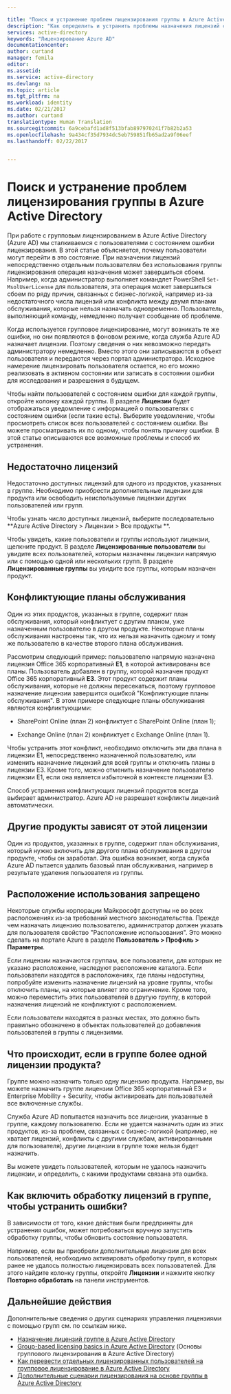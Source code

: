 ```yaml
---

title: "Поиск и устранение проблем лицензирования группы в Azure Active Directory | Документация Майкрософт"
description: "Как определить и устранить проблемы назначения лицензий с помощью группового лицензирования Azure Active Directory"
services: active-directory
keywords: "Лицензирование Azure AD"
documentationcenter: 
author: curtand
manager: femila
editor: 
ms.assetid: 
ms.service: active-directory
ms.devlang: na
ms.topic: article
ms.tgt_pltfrm: na
ms.workload: identity
ms.date: 02/21/2017
ms.author: curtand
translationtype: Human Translation
ms.sourcegitcommit: 6a9cebafd1ad8f513bfab897970241f7b82b2a53
ms.openlocfilehash: 9a434cf35d7934dc5eb759851fb65ad2a9f06eef
ms.lasthandoff: 02/22/2017


---
```


# <a name="identifying-and-resolving-license-problems-for-a-group-in-azure-active-directory"></a>Поиск и устранение проблем лицензирования группы в Azure Active Directory


При работе с групповым лицензированием в Azure Active Directory (Azure AD) мы сталкиваемся с пользователями с состоянием ошибки лицензирования. В этой статье объясняется, почему пользователи могут перейти в это состояние. При назначении лицензий непосредственно отдельным пользователям без использования группы лицензирования операция назначения может завершиться сбоем. Например, когда администратор выполняет командлет PowerShell `Set-MsolUserLicense` для пользователя, эта операция может завершиться сбоем по ряду причин, связанных с бизнес-логикой, например из-за недостаточного числа лицензий или конфликта между двумя планами обслуживания, которые нельзя назначать одновременно. Пользователь, выполняющий команду, немедленно получает сообщение об проблеме.

Когда используется групповое лицензирование, могут возникать те же ошибки, но они появляются в фоновом режиме, когда служба Azure AD назначает лицензии. Поэтому сведения о них невозможно передать администратору немедленно. Вместо этого они записываются в объект пользователя и передаются через портал администратора. Исходное намерение лицензировать пользователя остается, но его можно реализовать в активном состоянии или записать в состоянии ошибки для исследования и разрешения в будущем.

Чтобы найти пользователей с состоянием ошибки для каждой группы, откройте колонку каждой группы. В разделе **Лицензии** будет отображаться уведомление с информацией о пользователях с состоянием ошибки (если такие есть). Выберите уведомление, чтобы просмотреть список всех пользователей с состоянием ошибки. Вы можете просматривать их по одному, чтобы понять причину ошибки. В этой статье описываются все возможные проблемы и способ их устранения.

## <a name="not-enough-licenses"></a>Недостаточно лицензий

Недостаточно доступных лицензий для одного из продуктов, указанных в группе. Необходимо приобрести дополнительные лицензии для продукта или освободить неиспользуемые лицензии других пользователей или групп.

Чтобы узнать число доступных лицензий, выберите последовательно **Azure Active Directory &gt; Лицензии &gt; Все продукты **.

Чтобы увидеть, какие пользователи и группы используют лицензии, щелкните продукт. В разделе **Лицензированные пользователи** вы увидите всех пользователей, которым назначены лицензии напрямую или с помощью одной или нескольких групп. В разделе **Лицензированные группы** вы увидите все группы, которым назначен продукт.

## <a name="conflicting-service-plans"></a>Конфликтующие планы обслуживания

Один из этих продуктов, указанных в группе, содержит план обслуживания, который конфликтует с другим планом, уже назначенным пользователю в другом продукте. Некоторые планы обслуживания настроены так, что их нельзя назначить одному и тому же пользователю в качестве второго плана обслуживания.

Рассмотрим следующий пример: пользователю напрямую назначена лицензия Office 365 корпоративный **E1**, в которой активированы все планы. Пользователь добавлен в группу, которой назначен продукт Office 365 корпоративный **E3**. Этот продукт содержит планы обслуживания, которые не должны пересекаться, поэтому групповое назначение лицензии завершится ошибкой "Конфликтующие планы обслуживания". В этом примере следующие планы обслуживания являются конфликтующими:

-   SharePoint Online (план 2) конфликтует с SharePoint Online (план 1);

-   Exchange Online (план 2) конфликтует с Exchange Online (план 1).

Чтобы устранить этот конфликт, необходимо отключить эти два плана в лицензии E1, непосредственно назначенной пользователю, или изменить назначение лицензий для всей группы и отключить планы в лицензии E3. Кроме того, можно отменить назначение пользователю лицензии E1, если она является избыточной в контексте лицензии E3.

Способ устранения конфликтующих лицензий продуктов всегда выбирает администратор. Azure AD не разрешает конфликты лицензий автоматически.

## <a name="other-products-depend-on-this-license"></a>Другие продукты зависят от этой лицензии

Один из продуктов, указанных в группе, содержит план обслуживания, который нужно включить для другого плана обслуживания в другом продукте, чтобы он заработал. Эта ошибка возникает, когда служба Azure AD пытается удалить базовый план обслуживания, например в результате удаления пользователя из группы.

## <a name="usage-location-not-allowed"></a>Расположение использования запрещено

Некоторые службы корпорации Майкрософт доступны не во всех расположениях из-за требований местного законодательства. Прежде чем назначать лицензию пользователю, администратор должен указать для пользователя свойство "Расположение использования". Это можно сделать на портале Azure в разделе **Пользователь &gt; Профиль &gt; Параметры**.

Если лицензии назначаются группам, все пользователи, для которых не указано расположение, наследуют расположение каталога. Если пользователи находятся в расположениях, где планы недоступны, попробуйте изменить назначение лицензий на уровне группы, чтобы отключить планы, на которые влияет это ограничение. Кроме того, можно переместить этих пользователей в другую группу, в которой назначения лицензий не конфликтуют с расположением.

Если пользователи находятся в разных местах, это должно быть правильно обозначено в объектах пользователей до добавления пользователей в группы с лицензиями.

## <a name="what-happens-when-there-is-more-than-1-product-license-on-a-group"></a>Что происходит, если в группе более одной лицензии продукта?

Группе можно назначить только одну лицензию продукта. Например, вы можете назначить группе лицензии Office 365 корпоративный E3 и Enterprise Mobility + Security, чтобы активировать для пользователей все включенные службы.

Служба Azure AD попытается назначить все лицензии, указанные в группе, каждому пользователю. Если не удается назначить один из этих продуктов, из-за проблем, связанных с бизнес-логикой (например, не хватает лицензий, конфликты с другими службам, активированными для пользователя), другие лицензии в группе тоже нельзя будет назначить.

Вы можете увидеть пользователей, которым не удалось назначить лицензии, и определить, с какими продуктами связана эта ошибка.

## <a name="how-to-force-processing-of-licenses-in-a-group-to-resolve-errors"></a>Как включить обработку лицензий в группе, чтобы устранить ошибки?

В зависимости от того, какие действия были предприняты для устранения ошибок, может потребоваться вручную запустить обработку группы, чтобы обновить состояние пользователя.

Например, если вы приобрели дополнительные лицензии для всех пользователей, необходимо активировать обработку групп, в которых ранее не удалось полностью лицензировать всех пользователей. Для этого найдите колонку группы, откройте **Лицензии** и нажмите кнопку **Повторно обработать** на панели инструментов.


## <a name="next-steps"></a>Дальнейшие действия

Дополнительные сведения о других сценариях управления лицензиями с помощью групп см. по ссылкам ниже.

* [Назначение лицензий группе в Azure Active Directory](active-directory-licensing-group-assignment-azure-portal.md)
* [Group-based licensing basics in Azure Active Directory](active-directory-licensing-whatis-azure-portal.md) (Основы группового лицензирования в Azure Active Directory)
* [Как перевести отдельных лицензированных пользователей на групповое лицензирование в Azure Active Directory](active-directory-licensing-group-migration-azure-portal.md)
* [Дополнительные сценарии лицензирования на основе группы в Azure Active Directory](active-directory-licensing-group-advanced.md)

